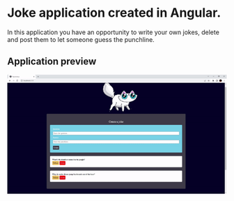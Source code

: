 # Joke application created in Angular.

In this application you have an opportunity to write your own jokes, delete and post them to let someone guess the punchline.

## Application preview

![Preview](./src/assets/images/app-preview.gif)
